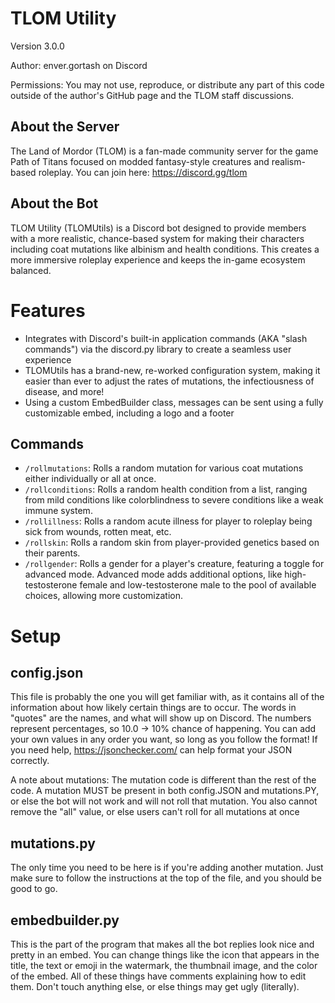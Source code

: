 # TLOM Utility
Version 3.0.0 

Author: enver.gortash on Discord 

Permissions: You may not use, reproduce, or distribute any part of this code outside of the author's GitHub page and the TLOM staff discussions.  

## About the Server
The Land of Mordor (TLOM) is a fan-made community server for the game Path of Titans focused on modded fantasy-style creatures and realism-based roleplay. You can join here: https://discord.gg/tlom

## About the Bot

TLOM Utility (TLOMUtils) is a Discord bot designed to provide members with a more realistic, chance-based system for making their characters including coat mutations like albinism and health conditions. This creates a more immersive roleplay experience and keeps the in-game ecosystem balanced.

# Features
- Integrates with Discord's built-in application commands (AKA "slash commands") via the discord.py library to create a seamless user experience
- TLOMUtils has a brand-new, re-worked configuration system, making it easier than ever to adjust the rates of mutations, the infectiousness of disease, and more!
- Using a custom EmbedBuilder class, messages can be sent using a fully customizable embed, including a logo and a footer

## Commands
- `/rollmutations`: Rolls a random mutation for various coat mutations either individually or all at once.
- `/rollconditions`: Rolls a random health condition from a list, ranging from mild conditions like colorblindness to severe conditions like a weak immune system.
- `/rollillness`: Rolls a random acute illness for player to roleplay being sick from wounds, rotten meat, etc.
- `/rollskin`: Rolls a random skin from player-provided genetics based on their parents.
- `/rollgender`: Rolls a gender for a player's creature, featuring a toggle for advanced mode. Advanced mode adds additional options, like high-testosterone female and low-testosterone male to the pool of available choices, allowing more customization.

# Setup

## config.json

This file is probably the one you will get familiar with, as it contains all of the information about how likely certain things are to occur. 
The words in "quotes" are the names, and what will show up on Discord. The numbers represent percentages, so 10.0 -> 10% chance of happening.
You can add your own values in any order you want, so long as you follow the format! If you need help, https://jsonchecker.com/ can help
format your JSON correctly. 

A note about mutations:
The mutation code is different than the rest of the code. A mutation MUST be present in both config.JSON and mutations.PY, or else the bot will not
work and will not roll that mutation. You also cannot remove the "all" value, or else users can't roll for all mutations at once

## mutations.py

The only time you need to be here is if you're adding another mutation. Just make sure to follow the instructions at the top of the file,
and you should be good to go.

## embedbuilder.py

This is the part of the program that makes all the bot replies look nice and pretty in an embed.
You can change things like the icon that appears in the title, the text or emoji in the watermark, the thumbnail image, and the color of the embed.
All of these things have comments explaining how to edit them. Don't touch anything else, or else things may get ugly (literally).

